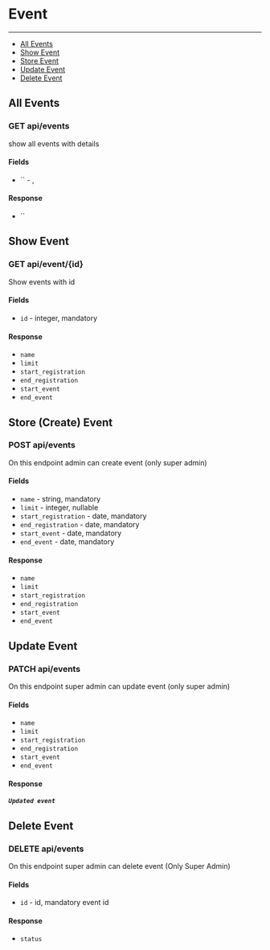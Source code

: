 # Event 

---

- [All Events](#all-events)
- [Show Event](#show-event)
- [Store Event](#store-event)
- [Update Event](#update-event)
- [Delete Event](#delete-event)


<a name="all-events"></a>
## All Events
### GET api/events
show all events with details

#### Fields
* `` - ,

#### Response
* ``

<a name="show-event"></a>
## Show Event
### GET api/event/{id}
Show events with id

#### Fields
* `id` - integer, mandatory

#### Response
* `name`
* `limit`
* `start_registration`
* `end_registration`
* `start_event`
* `end_event`

<a name="store-event"></a>
## Store (Create) Event
### POST api/events
On this endpoint admin can create event (only super admin)

#### Fields
* `name` - string, mandatory
* `limit` - integer, nullable
* `start_registration` - date, mandatory
* `end_registration` - date, mandatory
* `start_event` - date, mandatory
* `end_event` - date, mandatory

#### Response
* `name` 
* `limit`
* `start_registration`
* `end_registration`
* `start_event`
* `end_event`


<a name="update-event"></a>
## Update Event
### PATCH api/events
On this endpoint super admin can update event (only super admin)

#### Fields
* `name`
* `limit`
* `start_registration`
* `end_registration`
* `start_event`
* `end_event`

#### Response
##### `Updated event`

<a name="delete-event"></a>
## Delete Event
### DELETE api/events
On this endpoint super admin can delete event (Only Super Admin)

#### Fields
* `id` - id, mandatory event id

#### Response
* `status`
